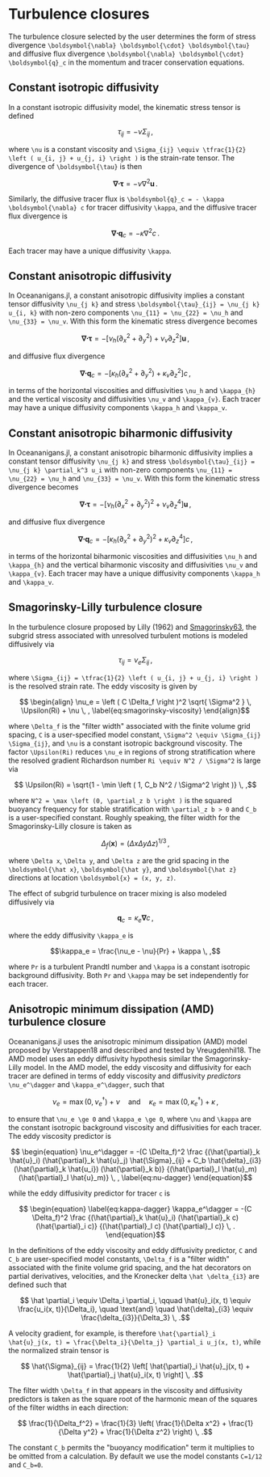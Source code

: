 # Turbulence closures

The turbulence closure selected by the user determines the form of stress divergence
``\boldsymbol{\nabla} \boldsymbol{\cdot} \boldsymbol{\tau}`` and diffusive flux divergence
``\boldsymbol{\nabla} \boldsymbol{\cdot} \boldsymbol{q}_c`` in the momentum and tracer conservation equations.

## Constant isotropic diffusivity

In a constant isotropic diffusivity model, the kinematic stress tensor is defined
```math
\tau_{ij} = - \nu \Sigma_{ij} \, ,
```
where ``\nu`` is a constant viscosity and
``\Sigma_{ij} \equiv \tfrac{1}{2} \left ( u_{i, j} + u_{j, i} \right )`` is the strain-rate
tensor. The divergence of ``\boldsymbol{\tau}`` is then
```math
\boldsymbol{\nabla} \boldsymbol{\cdot} \boldsymbol{\tau} = -\nu \nabla^2 \boldsymbol{u} \, .
```
Similarly, the diffusive tracer flux is ``\boldsymbol{q}_c = - \kappa \boldsymbol{\nabla} c`` for tracer
diffusivity ``\kappa``, and the diffusive tracer flux divergence is
```math
\boldsymbol{\nabla} \boldsymbol{\cdot} \boldsymbol{q}_c = - \kappa \nabla^2 c \, .
```
Each tracer may have a unique diffusivity ``\kappa``.

## Constant anisotropic diffusivity

In Oceananigans.jl, a constant anisotropic diffusivity implies a constant tensor
diffusivity ``\nu_{j k}`` and stress ``\boldsymbol{\tau}_{ij} = \nu_{j k} u_{i, k}`` with non-zero
components ``\nu_{11} = \nu_{22} = \nu_h`` and ``\nu_{33} = \nu_v``.
With this form the kinematic stress divergence becomes
```math
\boldsymbol{\nabla} \boldsymbol{\cdot} \boldsymbol{\tau} = - \left [ \nu_h \left ( \partial_x^2 + \partial_y^2 \right )
                                    + \nu_v \partial_z^2 \right ] \boldsymbol{u} \, ,
```
and diffusive flux divergence
```math
\boldsymbol{\nabla} \boldsymbol{\cdot} \boldsymbol{q}_c = - \left [ \kappa_{h} \left ( \partial_x^2 + \partial_y^2 \right )
                                    + \kappa_{v} \partial_z^2 \right ] c \, ,
```
in terms of the horizontal viscosities and diffusivities ``\nu_h`` and ``\kappa_{h}`` and the
vertical viscosity and diffusivities ``\nu_v`` and ``\kappa_{v}``.
Each tracer may have a unique diffusivity components ``\kappa_h`` and ``\kappa_v``.

## Constant anisotropic biharmonic diffusivity

In Oceananigans.jl, a constant anisotropic biharmonic diffusivity implies a constant tensor
diffusivity ``\nu_{j k}`` and stress ``\boldsymbol{\tau}_{ij} = \nu_{j k} \partial_k^3 u_i`` with non-zero
components ``\nu_{11} = \nu_{22} = \nu_h`` and ``\nu_{33} = \nu_v``.
With this form the kinematic stress divergence becomes
```math
\boldsymbol{\nabla} \boldsymbol{\cdot} \boldsymbol{\tau} = - \left [ \nu_h \left ( \partial_x^2 + \partial_y^2 \right )^2
                                    + \nu_v \partial_z^4 \right ] \boldsymbol{u} \, ,
```
and diffusive flux divergence
```math
\boldsymbol{\nabla} \boldsymbol{\cdot} \boldsymbol{q}_c = - \left [ \kappa_{h} \left ( \partial_x^2 + \partial_y^2 \right )^2
                                    + \kappa_{v} \partial_z^4 \right ] c \, ,
```
in terms of the horizontal biharmonic viscosities and diffusivities ``\nu_h`` and ``\kappa_{h}`` and the
vertical biharmonic viscosity and diffusivities ``\nu_v`` and ``\kappa_{v}``.
Each tracer may have a unique diffusivity components ``\kappa_h`` and ``\kappa_v``.

## Smagorinsky-Lilly turbulence closure

In the turbulence closure proposed by Lilly (1962) and [Smagorinsky63](@cite),
the subgrid stress associated with unresolved turbulent motions is modeled diffusively via
```math
\tau_{ij} = \nu_e \Sigma_{ij} \, ,
```
where ``\Sigma_{ij} = \tfrac{1}{2} \left ( u_{i, j} + u_{j, i} \right )`` is the resolved
strain rate.
The eddy viscosity is given by
```math
    \begin{align}
    \nu_e = \left ( C \Delta_f \right )^2 \sqrt{ \Sigma^2 } \, \Upsilon(Ri) + \nu \, ,
    \label{eq:smagorinsky-viscosity}
    \end{align}
```
where ``\Delta_f`` is the "filter width" associated with the finite volume grid spacing,
``C`` is a user-specified model constant, ``\Sigma^2 \equiv \Sigma_{ij} \Sigma_{ij}``, and
``\nu`` is a constant isotropic background viscosity.
The factor ``\Upsilon(Ri)`` reduces ``\nu_e`` in regions of
strong stratification where the resolved gradient Richardson number
``Ri \equiv N^2 / \Sigma^2`` is large via
```math
    \Upsilon(Ri) = \sqrt{1 - \min \left ( 1, C_b N^2 / \Sigma^2 \right )} \, ,
```
where ``N^2 = \max \left (0, \partial_z b \right )`` is the squared buoyancy frequency for stable
stratification with ``\partial_z b > 0`` and ``C_b`` is a user-specified constant.
Roughly speaking, the filter width for the Smagorinsky-Lilly closure is taken as
```math
\Delta_f(\boldsymbol{x}) = \left ( \Delta x \Delta y \Delta z \right)^{1/3} \, ,
```
where ``\Delta x``, ``\Delta y``, and ``\Delta z`` are the grid spacing in the
``\boldsymbol{\hat x}``, ``\boldsymbol{\hat y}``, and ``\boldsymbol{\hat z}`` directions at location ``\boldsymbol{x} = (x, y, z)``.

The effect of subgrid turbulence on tracer mixing is also modeled diffusively via
```math
\boldsymbol{q}_c = \kappa_e \boldsymbol{\nabla} c \, ,
```
where the eddy diffusivity ``\kappa_e`` is
```math
\kappa_e = \frac{\nu_e - \nu}{Pr} + \kappa \, ,
```
where ``Pr`` is a turbulent Prandtl number and ``\kappa`` is a constant isotropic background diffusivity.
Both ``Pr`` and ``\kappa`` may be set independently for each tracer.

## Anisotropic minimum dissipation (AMD) turbulence closure

Oceananigans.jl uses the anisotropic minimum dissipation (AMD) model proposed by
Verstappen18 and described and tested by Vreugdenhil18.
The AMD model uses an eddy diffusivity hypothesis similar the Smagorinsky-Lilly model.
In the AMD model, the eddy viscosity and diffusivity for each tracer are defined in terms
of eddy viscosity and diffusivity *predictors*
``\nu_e^\dagger`` and ``\kappa_e^\dagger``, such that
```math
    \nu_e = \max \left ( 0, \nu_e^\dagger \right ) + \nu
    \quad \text{and} \quad
    \kappa_e = \max \left ( 0, \kappa_e^\dagger \right ) + \kappa \, ,
```
to ensure that ``\nu_e \ge 0`` and ``\kappa_e \ge 0``, where ``\nu`` and ``\kappa`` are the
constant isotropic background viscosity and diffusivities for each tracer. The eddy viscosity 
predictor is
```math
    \begin{equation}
    \nu_e^\dagger = -(C \Delta_f)^2
    \frac
        {(\hat{\partial}_k \hat{u}_i) (\hat{\partial}_k \hat{u}_j) \hat{\Sigma}_{ij}
        + C_b \hat{\delta}_{i3} (\hat{\partial}_k \hat{u_i}) (\hat{\partial}_k b)}
        {(\hat{\partial}_l \hat{u}_m) (\hat{\partial}_l \hat{u}_m)} \, ,
    \label{eq:nu-dagger}
    \end{equation}
```
while the eddy diffusivity predictor for tracer ``c`` is
```math
    \begin{equation}
    \label{eq:kappa-dagger}
    \kappa_e^\dagger = -(C \Delta_f)^2
    \frac
        {(\hat{\partial}_k \hat{u}_i) (\hat{\partial}_k c) (\hat{\partial}_i c)}
        {(\hat{\partial}_l c) (\hat{\partial}_l c)} \, .
    \end{equation}
```
In the definitions of the eddy viscosity and eddy diffusivity predictor, ``C`` and ``C_b`` are
user-specified model constants, ``\Delta_f`` is a "filter width" associated with the finite volume
grid spacing, and the hat decorators on partial derivatives, velocities, and the Kronecker
delta ``\hat \delta_{i3}`` are defined such that
```math
    \hat \partial_i \equiv \Delta_i \partial_i, \qquad
    \hat{u}_i(x, t) \equiv \frac{u_i(x, t)}{\Delta_i}, \quad \text{and} \quad
    \hat{\delta}_{i3} \equiv \frac{\delta_{i3}}{\Delta_3} \, .
```
A velocity gradient, for example, is therefore
``\hat{\partial}_i \hat{u}_j(x, t) = \frac{\Delta_i}{\Delta_j} \partial_i u_j(x, t)``,
while the normalized strain tensor is
```math
    \hat{\Sigma}_{ij} =
        \frac{1}{2} \left[ \hat{\partial}_i \hat{u}_j(x, t) + \hat{\partial}_j \hat{u}_i(x, t) \right] \, .
```
The filter width ``\Delta_f`` in that appears in the viscosity and diffusivity predictors
is taken as the square root of the harmonic mean of the squares of the filter widths in
each direction:
```math
    \frac{1}{\Delta_f^2} = \frac{1}{3} \left(   \frac{1}{\Delta x^2}
                                              + \frac{1}{\Delta y^2}
                                              + \frac{1}{\Delta z^2} \right) \, .
```
The constant ``C_b`` permits the "buoyancy modification" term it multiplies to be omitted
from a calculation.
By default we use the model constants ``C=1/12`` and ``C_b=0``.
